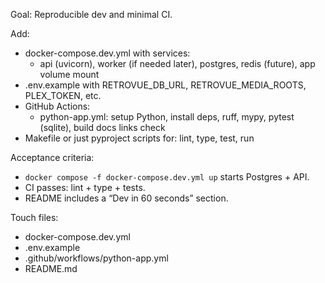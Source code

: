 Goal: Reproducible dev and minimal CI.

Add:

- docker-compose.dev.yml with services:
  - api (uvicorn), worker (if needed later), postgres, redis (future), app volume mount
- .env.example with RETROVUE_DB_URL, RETROVUE_MEDIA_ROOTS, PLEX_TOKEN, etc.
- GitHub Actions:
  - python-app.yml: setup Python, install deps, ruff, mypy, pytest (sqlite), build docs links check
- Makefile or just pyproject scripts for: lint, type, test, run

Acceptance criteria:

- `docker compose -f docker-compose.dev.yml up` starts Postgres + API.
- CI passes: lint + type + tests.
- README includes a “Dev in 60 seconds” section.

Touch files:

- docker-compose.dev.yml
- .env.example
- .github/workflows/python-app.yml
- README.md

